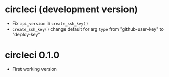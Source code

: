 # circleci (development version)

- Fix `api_version` in `create_ssh_key()`
- `create_ssh_key()` change default for arg `type` from "github-user-key" to "deploy-key"

# circleci 0.1.0

* First working version
